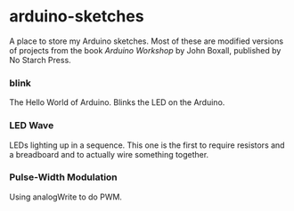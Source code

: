 arduino-sketches
================

A place to store my Arduino sketches.  Most of these are modified versions of projects from
the book _Arduino Workshop_ by John Boxall, published by No Starch Press.  

### blink
The Hello World of Arduino.  Blinks the LED on the Arduino.

### LED Wave
LEDs lighting up in a sequence.  This one is the first to require resistors and a breadboard and to actually wire something together.

### Pulse-Width Modulation
Using analogWrite to do PWM.


